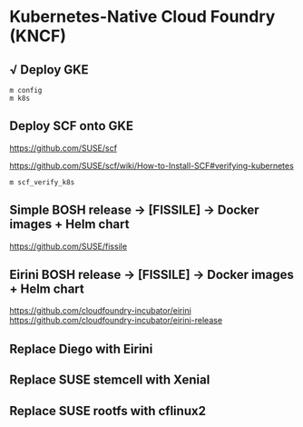 # Kubernetes-Native Cloud Foundry (KNCF)

## √ Deploy GKE

```
m config
m k8s
```

## Deploy SCF onto GKE

https://github.com/SUSE/scf

https://github.com/SUSE/scf/wiki/How-to-Install-SCF#verifying-kubernetes

```
m scf_verify_k8s
```

## Simple BOSH release -> [FISSILE] -> Docker images + Helm chart
https://github.com/SUSE/fissile

## Eirini BOSH release -> [FISSILE] -> Docker images + Helm chart
https://github.com/cloudfoundry-incubator/eirini
https://github.com/cloudfoundry-incubator/eirini-release

## Replace Diego with Eirini

## Replace SUSE stemcell with Xenial

## Replace SUSE rootfs with cflinux2
